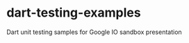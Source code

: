 dart-testing-examples
=====================

Dart unit testing samples for Google IO sandbox presentation



